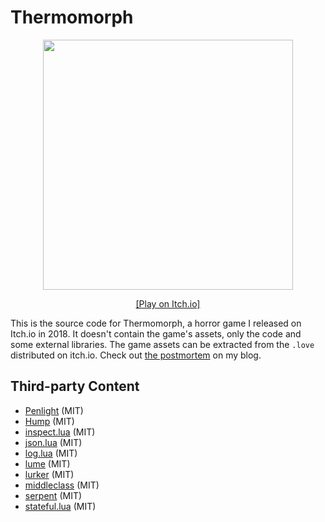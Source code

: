# Thermomorph

<p align="center">
  <a href="https://varunramesh.itch.io/thermomorph"><img width="400px" src="thermomorph.gif" /></a>
</p>
<p align="center">
  <a href="https://varunramesh.itch.io/thermomorph">[Play on Itch.io]</a>
</p>

This is the source code for Thermomorph, a horror game I released on Itch.io in 2018. It doesn't contain the game's assets, only the code and some external libraries. The game assets can be extracted from the `.love` distributed on itch.io. Check out [the postmortem](https://blog.varunramesh.net/posts/thermomorph-postmortem/) on my blog.

## Third-party Content
- [Penlight](https://github.com/lunarmodules/Penlight) (MIT)
- [Hump](https://github.com/vrld/hump) (MIT)
- [inspect.lua](https://github.com/kikito/inspect.lua) (MIT)
- [json.lua](https://github.com/rxi/json.lua) (MIT)
- [log.lua](https://github.com/rxi/log.lua) (MIT)
- [lume](https://github.com/rxi/lume) (MIT)
- [lurker](https://github.com/rxi/lurker) (MIT)
- [middleclass](https://github.com/kikito/middleclass) (MIT)
- [serpent](https://github.com/pkulchenko/serpent) (MIT)
- [stateful.lua](https://github.com/kikito/stateful.lua) (MIT)
